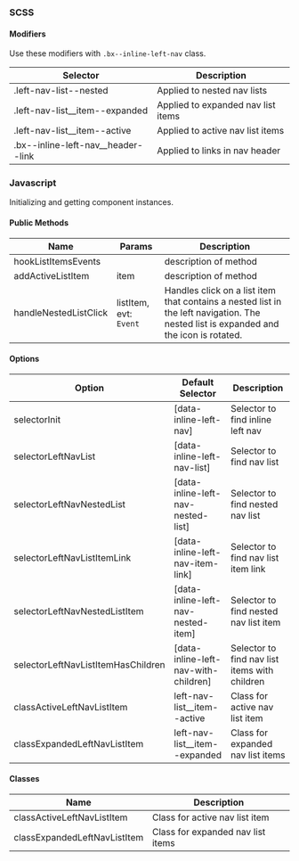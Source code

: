 ### SCSS

#### Modifiers

Use these modifiers with `.bx--inline-left-nav` class.

| Selector                           | Description                        |
|------------------------------------|------------------------------------|
| .left-nav-list--nested             | Applied to nested nav lists        |
| .left-nav-list__item--expanded     | Applied to expanded nav list items |
| .left-nav-list__item--active       | Applied to active nav list items   |
| .bx--inline-left-nav__header--link | Applied to links in nav header     |


### Javascript

Initializing and getting component instances.

#### Public Methods

| Name                  | Params                 | Description                                                                                                                           |
|-----------------------|------------------------|---------------------------------------------------------------------------------------------------------------------------------------|
| hookListItemsEvents   |                        | description of method                                                                                                                 |
| addActiveListItem     | item                   | description of method                                                                                                                 |
| handleNestedListClick | listItem, evt: `Event` | Handles click on a list item that contains a nested list in the left navigation. The nested list is expanded and the icon is rotated. |

#### Options

| Option                             | Default Selector                     | Description                                   |
|------------------------------------|--------------------------------------|-----------------------------------------------|
| selectorInit                       | [data-inline-left-nav]               | Selector to find inline left nav              |
| selectorLeftNavList                | [data-inline-left-nav-list]          | Selector to find nav list                     |
| selectorLeftNavNestedList          | [data-inline-left-nav-nested-list]   | Selector to find nested nav list              |
| selectorLeftNavListItemLink        | [data-inline-left-nav-item-link]     | Selector to find nav list item link           |
| selectorLeftNavNestedListItem      | [data-inline-left-nav-nested-item]   | Selector to find nested nav list item         |
| selectorLeftNavListItemHasChildren | [data-inline-left-nav-with-children] | Selector to find nav list items with children |
| classActiveLeftNavListItem         | left-nav-list__item--active          | Class for active nav list item                |
| classExpandedLeftNavListItem       | left-nav-list__item--expanded        | Class for expanded nav list items             |

#### Classes

| Name                         | Description                       |
|------------------------------|-----------------------------------|
| classActiveLeftNavListItem   | Class for active nav list item    |
| classExpandedLeftNavListItem | Class for expanded nav list items |
